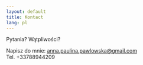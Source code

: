 ```yaml
---
layout: default
title: Kontact
lang: pl
---
```


<div class="row">
  <div class="col-12 text-center">
    <p>Pytania? Wątpliwości?</p>
    <p>Napisz do mnie: <a href="mailto:anna.paulina.pawlowska@gmail.com">anna.paulina.pawlowska@gmail.com</a><br />
    Tel. +33788944209</p>
</div>
